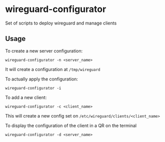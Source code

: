 # wireguard-configurator
Set of scripts to deploy wireguard and manage clients

## Usage

To create a new server configuration:
```
wireguard-configurator -n <server_name>
```
It will create a configuration at ```/tmp/wireguard```

To actually apply the configuration:
```
wireguard-configurator -i 
```

To add a new client:
```
wireguard-configurator -c <client_name>
```
This will create a new config set on ```/etc/wireguard/clients/<client_name>```


To display the configuration of the client in a QR on the terminal
```
wireguard-configurator -d <server_name>
```